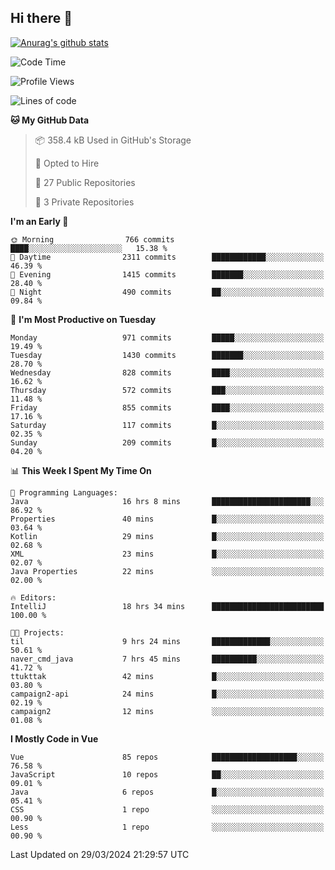 ## Hi there 👋

[![Anurag's github stats](https://github-readme-stats.vercel.app/api?username=Songwonseok)](https://github.com/anuraghazra/github-readme-stats)



<!--START_SECTION:waka-->
![Code Time](http://img.shields.io/badge/Code%20Time-2%2C757%20hrs%2016%20mins-blue)

![Profile Views](http://img.shields.io/badge/Profile%20Views-0-blue)

![Lines of code](https://img.shields.io/badge/From%20Hello%20World%20I%27ve%20Written-34.8%20million%20lines%20of%20code-blue)

**🐱 My GitHub Data** 

> 📦 358.4 kB Used in GitHub's Storage 
 > 
> 💼 Opted to Hire
 > 
> 📜 27 Public Repositories 
 > 
> 🔑 3 Private Repositories 
 > 
**I'm an Early 🐤** 

```text
🌞 Morning                766 commits         ████░░░░░░░░░░░░░░░░░░░░░   15.38 % 
🌆 Daytime                2311 commits        ████████████░░░░░░░░░░░░░   46.39 % 
🌃 Evening                1415 commits        ███████░░░░░░░░░░░░░░░░░░   28.40 % 
🌙 Night                  490 commits         ██░░░░░░░░░░░░░░░░░░░░░░░   09.84 % 
```
📅 **I'm Most Productive on Tuesday** 

```text
Monday                   971 commits         █████░░░░░░░░░░░░░░░░░░░░   19.49 % 
Tuesday                  1430 commits        ███████░░░░░░░░░░░░░░░░░░   28.70 % 
Wednesday                828 commits         ████░░░░░░░░░░░░░░░░░░░░░   16.62 % 
Thursday                 572 commits         ███░░░░░░░░░░░░░░░░░░░░░░   11.48 % 
Friday                   855 commits         ████░░░░░░░░░░░░░░░░░░░░░   17.16 % 
Saturday                 117 commits         █░░░░░░░░░░░░░░░░░░░░░░░░   02.35 % 
Sunday                   209 commits         █░░░░░░░░░░░░░░░░░░░░░░░░   04.20 % 
```


📊 **This Week I Spent My Time On** 

```text
💬 Programming Languages: 
Java                     16 hrs 8 mins       ██████████████████████░░░   86.92 % 
Properties               40 mins             █░░░░░░░░░░░░░░░░░░░░░░░░   03.64 % 
Kotlin                   29 mins             █░░░░░░░░░░░░░░░░░░░░░░░░   02.68 % 
XML                      23 mins             █░░░░░░░░░░░░░░░░░░░░░░░░   02.07 % 
Java Properties          22 mins             ░░░░░░░░░░░░░░░░░░░░░░░░░   02.00 % 

🔥 Editors: 
IntelliJ                 18 hrs 34 mins      █████████████████████████   100.00 % 

🐱‍💻 Projects: 
til                      9 hrs 24 mins       █████████████░░░░░░░░░░░░   50.61 % 
naver_cmd_java           7 hrs 45 mins       ██████████░░░░░░░░░░░░░░░   41.72 % 
ttukttak                 42 mins             █░░░░░░░░░░░░░░░░░░░░░░░░   03.80 % 
campaign2-api            24 mins             █░░░░░░░░░░░░░░░░░░░░░░░░   02.19 % 
campaign2                12 mins             ░░░░░░░░░░░░░░░░░░░░░░░░░   01.08 % 
```

**I Mostly Code in Vue** 

```text
Vue                      85 repos            ███████████████████░░░░░░   76.58 % 
JavaScript               10 repos            ██░░░░░░░░░░░░░░░░░░░░░░░   09.01 % 
Java                     6 repos             █░░░░░░░░░░░░░░░░░░░░░░░░   05.41 % 
CSS                      1 repo              ░░░░░░░░░░░░░░░░░░░░░░░░░   00.90 % 
Less                     1 repo              ░░░░░░░░░░░░░░░░░░░░░░░░░   00.90 % 
```




 Last Updated on 29/03/2024 21:29:57 UTC
<!--END_SECTION:waka-->
